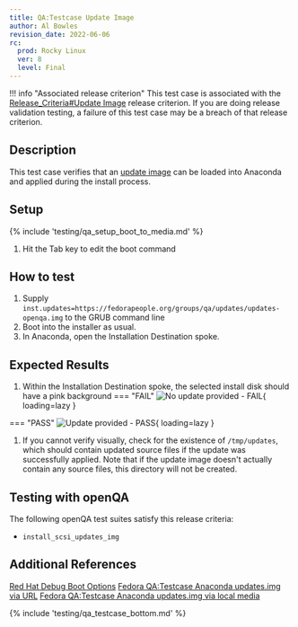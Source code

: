 ```yaml
---
title: QA:Testcase Update Image
author: Al Bowles
revision_date: 2022-06-06
rc:
  prod: Rocky Linux
  ver: 8
  level: Final
---
```


!!! info "Associated release criterion"
    This test case is associated with the [Release_Criteria#Update Image](../release_criteria.md#update-image) release criterion. If you are doing release validation testing, a failure of this test case may be a breach of that release criterion.

## Description
<!-- TODO provide documentation on the topic of updates.img -->
This test case verifies that an [update image]() can be loaded into Anaconda and applied during the install process.

## Setup
{% include 'testing/qa_setup_boot_to_media.md' %}
1. Hit the Tab key to edit the boot command

## How to test
<!-- TODO host this internally -->
1. Supply `inst.updates=https://fedorapeople.org/groups/qa/updates/updates-openqa.img` to the GRUB command line
1. Boot into the installer as usual.
1. In Anaconda, open the Installation Destination spoke.

## Expected Results
1. Within the Installation Destination spoke, the selected install disk should have a pink background
=== "FAIL"
    ![No update provided - **FAIL**](images/no_updates.png){ loading=lazy }

=== "PASS"
    ![Update provided - **PASS**](images/updates.png){ loading=lazy }

1. If you cannot verify visually, check for the existence of `/tmp/updates`, which should contain updated source files if the update was successfully applied. Note that if the update image doesn't actually contain any source files, this directory will not be created.
<!-- TODO does /tmp/updates appear without completing installation? -->

## Testing with openQA
The following openQA test suites satisfy this release criteria:
- `install_scsi_updates_img`

## Additional References
[Red Hat Debug Boot Options](https://access.redhat.com/documentation/en-us/red_hat_enterprise_linux/8/html/performing_an_advanced_rhel_installation/kickstart-and-advanced-boot-options_installing-rhel-as-an-experienced-user#debug-boot-options_kickstart-and-advanced-boot-options)
[Fedora QA:Testcase Anaconda updates.img via URL](https://fedoraproject.org/wiki/QA:Testcase_Anaconda_updates.img_via_URL)
[Fedora QA:Testcase Anaconda updates.img via local media](https://fedoraproject.org/wiki/QA:Testcase_Anaconda_updates.img_via_local_media)

{% include 'testing/qa_testcase_bottom.md' %}
